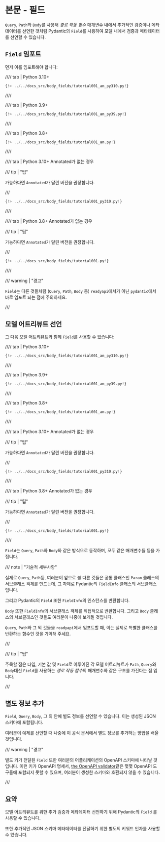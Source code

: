 # 본문 - 필드

`Query`, `Path`와 `Body`를 사용해 _경로 작동 함수_ 매개변수 내에서 추가적인 검증이나 메타데이터를 선언한 것처럼 Pydantic의 `Field`를 사용하여 모델 내에서 검증과 메타데이터를 선언할 수 있습니다.

## `Field` 임포트

먼저 이를 임포트해야 합니다:

//// tab | Python 3.10+

```Python hl_lines="4"
{!> ../../docs_src/body_fields/tutorial001_an_py310.py!}
```

////

//// tab | Python 3.9+

```Python hl_lines="4"
{!> ../../docs_src/body_fields/tutorial001_an_py39.py!}
```

////

//// tab | Python 3.8+

```Python hl_lines="4"
{!> ../../docs_src/body_fields/tutorial001_an.py!}
```

////

//// tab | Python 3.10+ Annotated가 없는 경우

/// tip | "팁"

가능하다면 `Annotated`가 달린 버전을 권장합니다.

///

```Python hl_lines="2"
{!> ../../docs_src/body_fields/tutorial001_py310.py!}
```

////

//// tab | Python 3.8+ Annotated가 없는 경우

/// tip | "팁"

가능하다면 `Annotated`가 달린 버전을 권장합니다.

///

```Python hl_lines="4"
{!> ../../docs_src/body_fields/tutorial001.py!}
```

////

/// warning | "경고"

`Field`는 다른 것들처럼 (`Query`, `Path`, `Body` 등) `readyapi`에서가 아닌 `pydantic`에서 바로 임포트 되는 점에 주의하세요.

///

## 모델 어트리뷰트 선언

그 다음 모델 어트리뷰트와 함께 `Field`를 사용할 수 있습니다:

//// tab | Python 3.10+

```Python hl_lines="11-14"
{!> ../../docs_src/body_fields/tutorial001_an_py310.py!}
```

////

//// tab | Python 3.9+

```Python hl_lines="11-14"
{!> ../../docs_src/body_fields/tutorial001_an_py39.py!}
```

////

//// tab | Python 3.8+

```Python hl_lines="12-15"
{!> ../../docs_src/body_fields/tutorial001_an.py!}
```

////

//// tab | Python 3.10+ Annotated가 없는 경우

/// tip | "팁"

가능하다면 `Annotated`가 달린 버전을 권장합니다.

///

```Python hl_lines="9-12"
{!> ../../docs_src/body_fields/tutorial001_py310.py!}
```

////

//// tab | Python 3.8+ Annotated가 없는 경우

/// tip | "팁"

가능하다면 `Annotated`가 달린 버전을 권장합니다.

///

```Python hl_lines="11-14"
{!> ../../docs_src/body_fields/tutorial001.py!}
```

////

`Field`는 `Query`, `Path`와 `Body`와 같은 방식으로 동작하며, 모두 같은 매개변수들 등을 가집니다.

/// note | "기술적 세부사항"

실제로 `Query`, `Path`등, 여러분이 앞으로 볼 다른 것들은 공통 클래스인 `Param` 클래스의 서브클래스 객체를 만드는데, 그 자체로 Pydantic의 `FieldInfo` 클래스의 서브클래스입니다.

그리고 Pydantic의 `Field` 또한 `FieldInfo`의 인스턴스를 반환합니다.

`Body` 또한 `FieldInfo`의 서브클래스 객체를 직접적으로 반환합니다. 그리고 `Body` 클래스의 서브클래스인 것들도 여러분이 나중에 보게될 것입니다.

`Query`, `Path`와 그 외 것들을 `readyapi`에서 임포트할 때, 이는 실제로 특별한 클래스를 반환하는 함수인 것을 기억해 주세요.

///

/// tip | "팁"

주목할 점은 타입, 기본 값 및 `Field`로 이루어진 각 모델 어트리뷰트가 `Path`, `Query`와 `Body`대신 `Field`를 사용하는 *경로 작동 함수*의 매개변수와 같은 구조를 가진다는 점 입니다.

///

## 별도 정보 추가

`Field`, `Query`, `Body`, 그 외 안에 별도 정보를 선언할 수 있습니다. 이는 생성된 JSON 스키마에 포함됩니다.

여러분이 예제를 선언할 때 나중에 이 공식 문서에서 별도 정보를 추가하는 방법을 배울 것입니다.

/// warning | "경고"

별도 키가 전달된 `Field` 또한 여러분의 어플리케이션의 OpenAPI 스키마에 나타날 것입니다.
이런 키가 OpenAPI 명세서, [the OpenAPI validator](https://validator.swagger.io/)같은 몇몇 OpenAPI 도구들에 포함되지 못할 수 있으며, 여러분이 생성한 스키마와 호환되지 않을 수 있습니다.

///

## 요약

모델 어트리뷰트를 위한 추가 검증과 메타데이터 선언하기 위해 Pydantic의 `Field` 를 사용할 수 있습니다.

또한 추가적인 JSON 스키마 메타데이터를 전달하기 위한 별도의 키워드 인자를 사용할 수 있습니다.
